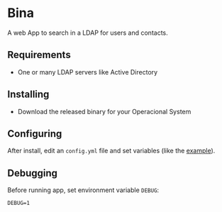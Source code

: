 # Bina

A web App to search in a LDAP for users and contacts.

## Requirements

* One or many LDAP servers like Active Directory

## Installing

* Download the released binary for your Operacional System

## Configuring

After install, edit an `config.yml` file and set variables (like the [example](config_example.yml)).

## Debugging

Before running app, set environment variable `DEBUG`:

    DEBUG=1
